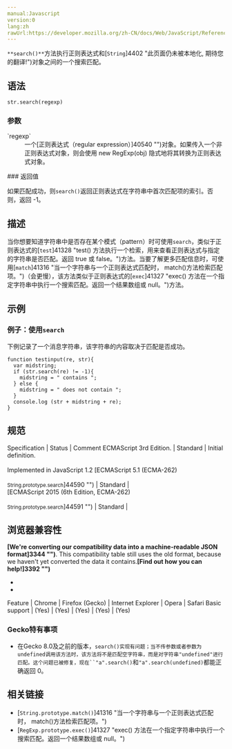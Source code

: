 ```yaml
---
manual:Javascript
version:0
lang:zh
rawUrl:https://developer.mozilla.org/zh-CN/docs/Web/JavaScript/Reference/Global_Objects/String/search
---
```






`**search()**`方法执行正则表达式和[`String`]4402 "此页面仍未被本地化, 期待您的翻译!")对象之间的一个搜索匹配。


## 语法<a name="Syntax"></a>

```
str.search(regexp)
```

### 参数<a name="Parameters"></a>
<dl><dt id=''>`regexp`</dt><dd>一个[正则表达式（regular expression）]40540 "")对象。如果传入一个非正则表达式对象，则会使用 new RegExp(obj) 隐式地将其转换为正则表达式对象。</dd></dl>
### 返回值<a name="Parameters"></a>


如果匹配成功，则`search()`返回正则表达式在字符串中首次匹配项的索引。否则，返回 -1。


## 描述<a name="Description"></a>


当你想要知道字符串中是否存在某个模式（pattern）时可使用`search`，类似于正则表达式的[`test`]41328 "test() 方法执行一个检索，用来查看正则表达式与指定的字符串是否匹配。返回 true 或 false。")方法。当要了解更多匹配信息时，可使用[`match`]41316 "当一个字符串与一个正则表达式匹配时， match()方法检索匹配项。")（会更慢），该方法类似于正则表达式的[`exec`]41327 "exec() 方法在一个指定字符串中执行一个搜索匹配。返回一个结果数组或 null。")方法。


## 示例<a name="Examples"></a>

### 例子：使用`search`<a name="Example:_Using_search"></a>


下例记录了一个消息字符串，该字符串的内容取决于匹配是否成功。


```
function testinput(re, str){
  var midstring;
  if (str.search(re) != -1){
    midstring = " contains ";
  } else {
    midstring = " does not contain ";
  }
  console.log (str + midstring + re);
}
```

## 规范<a name="规范"></a>

Specification | Status | Comment 
ECMAScript 3rd Edition. | Standard | Initial definition.<br></br>Implemented in JavaScript 1.2 
[ECMAScript 5.1 (ECMA-262)<br></br><small>String.prototype.search</small>]44590 "") | Standard |  
[ECMAScript 2015 (6th Edition, ECMA-262)<br></br><small>String.prototype.search</small>]44591 "") | Standard |  


## 浏览器兼容性<a name="浏览器兼容性"></a>


**[We&#39;re converting our compatibility data into a machine-readable JSON format]3344 "")**. This compatibility table still uses the old format, because we haven&#39;t yet converted the data it contains.**[Find out how you can help!]3392 "")**


* 
* 

Feature | Chrome | Firefox (Gecko) | Internet Explorer | Opera | Safari 
Basic support | (Yes) | (Yes) | (Yes) | (Yes) | (Yes) 




### Gecko特有事项<a name="See_also"></a>

* 在Gecko 8.0及之前的版本，`search()实现有问题；当不传参数或者参数为undefined调用该方法时，该方法将不是匹配空字符串，而是对字符串"undefined"进行匹配。这个问题已被修复，现在``"a".search()`和`"a".search(undefined)`都能正确返回 0。

## 相关链接<a name="See_also"></a>

* [`String.prototype.match()`]41316 "当一个字符串与一个正则表达式匹配时， match()方法检索匹配项。")
* [`RegExp.prototype.exec()`]41327 "exec() 方法在一个指定字符串中执行一个搜索匹配。返回一个结果数组或 null。")



